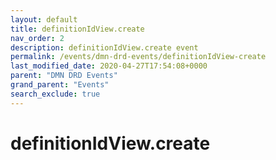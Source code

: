 ```yaml
---
layout: default
title: definitionIdView.create
nav_order: 2
description: definitionIdView.create event
permalink: /events/dmn-drd-events/definitionIdView-create
last_modified_date: 2020-04-27T17:54:08+0000
parent: "DMN DRD Events"
grand_parent: "Events"
search_exclude: true
---
```


# definitionIdView.create
